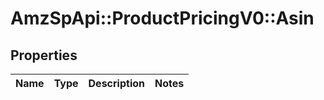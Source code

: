 # AmzSpApi::ProductPricingV0::Asin

## Properties
Name | Type | Description | Notes
------------ | ------------- | ------------- | -------------

